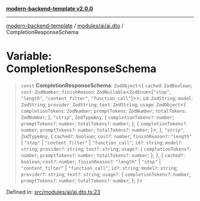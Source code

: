 [**modern-backend-template v2.0.0**](../../../../README.md)

***

[modern-backend-template](../../../../modules.md) / [modules/ai/ai.dto](../README.md) / CompletionResponseSchema

# Variable: CompletionResponseSchema

> `const` **CompletionResponseSchema**: `ZodObject`\<\{ `cached`: `ZodBoolean`; `cost`: `ZodNumber`; `finishReason`: `ZodNullable`\<`ZodEnum`\<\[`"stop"`, `"length"`, `"content_filter"`, `"function_call"`\]\>\>; `id`: `ZodString`; `model`: `ZodString`; `provider`: `ZodString`; `text`: `ZodString`; `usage`: `ZodObject`\<\{ `completionTokens`: `ZodNumber`; `promptTokens`: `ZodNumber`; `totalTokens`: `ZodNumber`; \}, `"strip"`, `ZodTypeAny`, \{ `completionTokens?`: `number`; `promptTokens?`: `number`; `totalTokens?`: `number`; \}, \{ `completionTokens?`: `number`; `promptTokens?`: `number`; `totalTokens?`: `number`; \}\>; \}, `"strip"`, `ZodTypeAny`, \{ `cached?`: `boolean`; `cost?`: `number`; `finishReason?`: `"length"` \| `"stop"` \| `"content_filter"` \| `"function_call"`; `id?`: `string`; `model?`: `string`; `provider?`: `string`; `text?`: `string`; `usage?`: \{ `completionTokens?`: `number`; `promptTokens?`: `number`; `totalTokens?`: `number`; \}; \}, \{ `cached?`: `boolean`; `cost?`: `number`; `finishReason?`: `"length"` \| `"stop"` \| `"content_filter"` \| `"function_call"`; `id?`: `string`; `model?`: `string`; `provider?`: `string`; `text?`: `string`; `usage?`: \{ `completionTokens?`: `number`; `promptTokens?`: `number`; `totalTokens?`: `number`; \}; \}\>

Defined in: [src/modules/ai/ai.dto.ts:23](https://github.com/maemreyo/saas-4cus-nodejs/blob/1a77de11cd6eaefe66c31c7f5de281673fc25ce5/src/modules/ai/ai.dto.ts#L23)
